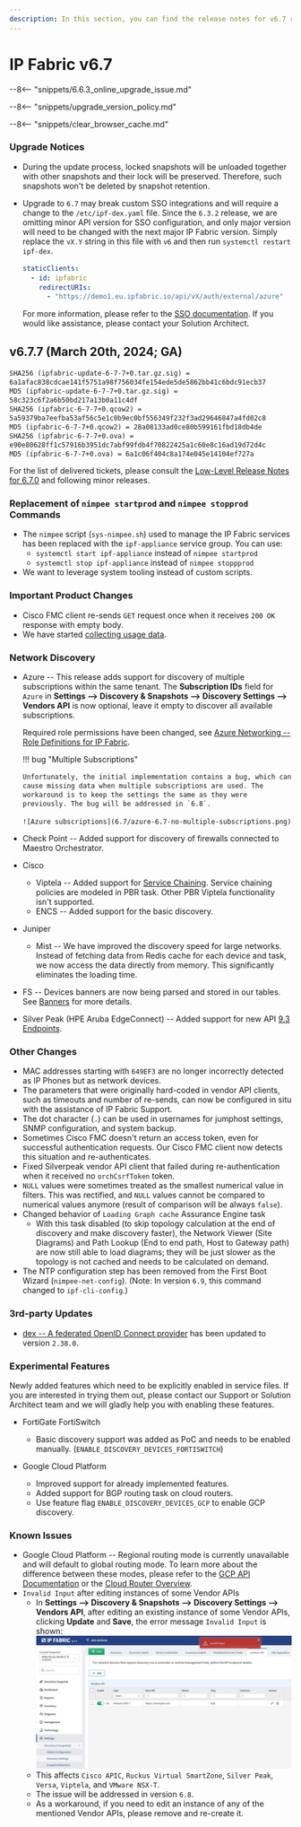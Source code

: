 ```yaml
---
description: In this section, you can find the release notes for v6.7 releases.
---
```


# IP Fabric v6.7

--8<-- "snippets/6.6.3_online_upgrade_issue.md"

--8<-- "snippets/upgrade_version_policy.md"

--8<-- "snippets/clear_browser_cache.md"

### Upgrade Notices

- During the update process, locked snapshots will be unloaded together with
  other snapshots and their lock will be preserved. Therefore, such snapshots
  won't be deleted by snapshot retention.
- Upgrade to `6.7` may break custom SSO integrations and will require a change
  to the `/etc/ipf-dex.yaml` file. Since the `6.3.2` release, we are omitting minor
  API version for SSO configuration, and only major version will need to be
  changed with the next major IP Fabric version. Simply replace the `vX.Y` string in
  this file with `v6` and then run `systemctl restart ipf-dex`.

  ```yaml
  staticClients:
    - id: ipfabric
      redirectURIs:
        - "https://demo1.eu.ipfabric.io/api/vX/auth/external/azure"
  ```

  For more information, please refer to the
  [SSO documentation](../../IP_Fabric_Settings/administration/sso.md#sso-configuration-ipf-dexyaml).
  If you would like assistance, please contact your Solution Architect.

## v6.7.7 (March 20th, 2024; GA)

```
SHA256 (ipfabric-update-6-7-7+0.tar.gz.sig) = 6a1afac838cdcae141f5751a98f756034fe154ede5de5862bb41c6bdc91ecb37
MD5 (ipfabric-update-6-7-7+0.tar.gz.sig) = 58c323c6f2a6b50bd217a13b0a11c4df
SHA256 (ipfabric-6-7-7+0.qcow2) = 5a59379ba7eefba53af56c5e1c0b9ec0bf556349f232f3ad29646847a4fd02c8
MD5 (ipfabric-6-7-7+0.qcow2) = 28a08133ad0ce80b599161fbd18db4de
SHA256 (ipfabric-6-7-7+0.ova) = e90e80628ff1c57916b3951dc7abf99fdb4f70822425a1c60e8c16ad19d72d4c
MD5 (ipfabric-6-7-7+0.ova) = 6a1c06f404c8a174e045e14104ef727a
```

For the list of delivered tickets, please consult the [Low-Level Release Notes for 6.7.0](../release_notes_low-level/6.x/6.7.x/6.7.0.md) and following minor releases.

### Replacement of `nimpee startprod` and `nimpee stopprod` Commands

- The `nimpee` script (`sys-nimpee.sh`) used to manage the IP Fabric services
  has been replaced with the `ipf-appliance` service group. You can use:
  - `systemctl start ipf-appliance` instead of `nimpee startprod`
  - `systemctl stop ipf-appliance` instead of `nimpee stoppprod`
- We want to leverage system tooling instead of custom scripts.

### Important Product Changes

- Cisco FMC client re-sends `GET` request once when it receives `200 OK` response with empty body.
- We have started [collecting usage data](../../IP_Fabric_GUI/usage_data_collection.md).

### Network Discovery

- Azure -- This release adds support for discovery of multiple subscriptions within the same tenant. The **Subscription IDs** field for `Azure` in **Settings --> Discovery & Snapshots --> Discovery Settings --> Vendors API** is now optional, leave it empty to discover all available subscriptions.

  Required role permissions have been changed, see [Azure Networking -- Role Definitions for IP Fabric](../../IP_Fabric_Settings/Discovery_and_Snapshots/Discovery_Settings/Vendors_API/Azure_Networking.md#role-definitions-for-ip-fabric).

  !!! bug "Multiple Subscriptions"

      Unfortunately, the initial implementation contains a bug, which can cause missing data when multiple subscriptions are used. The workaround is to keep the settings the same as they were previously. The bug will be addressed in `6.8`.

      ![Azure subscriptions](6.7/azure-6.7-no-multiple-subscriptions.png)

- Check Point -- Added support for discovery of firewalls connected to Maestro Orchestrator.
- Cisco
  - Viptela -- Added support for [Service Chaining](https://learningnetwork.cisco.com/s/article/cisco-sd-wan-service-chaining). Service chaining policies are modeled in PBR task. Other PBR Viptela functionality isn't supported.
  - ENCS -- Added support for the basic discovery.
- Juniper
  - Mist -- We have improved the discovery speed for large networks. Instead of fetching data from Redis cache for each device and task, we now access the data directly from memory. This significantly eliminates the loading time.
- FS -- Devices banners are now being parsed and stored in our tables. See [Banners](../../IP_Fabric_GUI/technology_tables/management_table.md#banners) for more details.
- Silver Peak (HPE Aruba EdgeConnect) -- Added support for new API [9.3 Endpoints](https://developer.arubanetworks.com/aruba-edgeconnect/docs/rest-api-table-for-93).

### Other Changes

- MAC addresses starting with `649EF3` are no longer incorrectly detected as IP Phones but as network devices.
- The parameters that were originally hard-coded in vendor API clients, such as timeouts and number of re-sends, can now be configured in situ with the assistance of IP Fabric Support.
- The dot character (`.`) can be used in usernames for jumphost settings, SNMP configuration, and system backup.
- Sometimes Cisco FMC doesn't return an access token, even for successful authentication requests. Our Cisco FMC client now detects this situation and re-authenticates.
- Fixed Silverpeak vendor API client that failed during re-authentication when it received no `orchCsrfToken` token.
- `NULL` values were sometimes treated as the smallest numerical value in filters. This was rectified, and `NULL` values cannot be compared to numerical values anymore (result of comparison will be always `false`).
- Changed behavior of `Loading Graph cache` Assurance Engine task
  - With this task disabled (to skip topology calculation at the end of discovery and make discovery faster), the Network Viewer (Site Diagrams) and Path Lookup (End to end path, Host to Gateway path) are now still able to load diagrams; they will be just slower as the topology is not cached and needs to be calculated on demand.
- The NTP configuration step has been removed from the First Boot Wizard (`nimpee-net-config`). (Note: In version `6.9`, this command changed to `ipf-cli-config`.)

### 3rd-party Updates

- [dex -- A federated OpenID Connect provider](https://github.com/dexidp/dex) has been updated to version `2.38.0`.

### Experimental Features

Newly added features which need to be explicitly enabled in service files. If you are interested in trying them out, please contact our Support or Solution Architect team and we will gladly help you with enabling these features.

- FortiGate FortiSwitch

  - Basic discovery support was added as PoC and needs to be enabled manually.
    (`ENABLE_DISCOVERY_DEVICES_FORTISWITCH`)

- Google Cloud Platform
  - Improved support for already implemented features.
  - Added support for BGP routing task on cloud routers.
  - Use feature flag `ENABLE_DISCOVERY_DEVICES_GCP` to enable GCP discovery.

### Known Issues

- Google Cloud Platform -- Regional routing mode is currently unavailable and will default to global routing mode.
  To learn more about the difference between these modes, please refer to the
  [GCP API Documentation](https://cloud.google.com/compute/docs/reference/rest/v1/networks/get#:~:text=The%20network%2Dwide%20routing%20mode%20to%20use.%20If%20set%20to%20REGIONAL)
  or the [Cloud Router Overview](https://cloud.google.com/network-connectivity/docs/router/concepts/overview#route-advertisement-default).
- `Invalid Input` after editing instances of some Vendor APIs
  - In **Settings --> Discovery & Snapshots --> Discovery Settings --> Vendors API**, after editing an existing instance of some Vendor APIs, clicking **Update** and **Save**, the error message `Invalid Input` is shown:<br/>
    ![Invalid Input error in Vendors API](6.7_invalid_input_in_vendors_api.png)
  - This affects `Cisco APIC`, `Ruckus Virtual SmartZone`, `Silver Peak`, `Versa`, `Viptela`, and `VMware NSX-T`.
  - The issue will be addressed in version `6.8`.
  - As a workaround, if you need to edit an instance of any of the mentioned Vendor APIs, please remove and re-create it.
